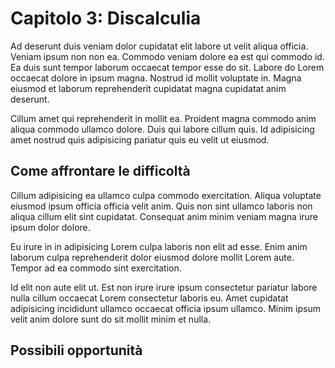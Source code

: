 # Capitolo 3: Discalculia

Ad deserunt duis veniam dolor cupidatat elit labore ut velit aliqua officia. Veniam ipsum non non ea. Commodo veniam dolore ea est qui commodo id. Ea duis sunt tempor laborum occaecat tempor esse do sit. Labore do Lorem occaecat dolore in ipsum magna. Nostrud id mollit voluptate in. Magna eiusmod et laborum reprehenderit cupidatat magna cupidatat anim deserunt.

Cillum amet qui reprehenderit in mollit ea. Proident magna commodo anim aliqua commodo ullamco dolore. Duis qui labore cillum quis. Id adipisicing amet nostrud quis adipisicing pariatur quis eu velit ut eiusmod.

## Come affrontare le difficoltà

Cillum adipisicing ea ullamco culpa commodo exercitation. Aliqua voluptate eiusmod ipsum officia officia velit anim. Quis non sint ullamco laboris non aliqua cillum elit sint cupidatat. Consequat anim minim veniam magna irure ipsum dolor dolore.

Eu irure in in adipisicing Lorem culpa laboris non elit ad esse. Enim anim laborum culpa reprehenderit dolor eiusmod dolore mollit Lorem aute. Tempor ad ea commodo sint exercitation.

Id elit non aute elit ut. Est non irure irure ipsum consectetur pariatur labore nulla cillum occaecat Lorem consectetur laboris eu. Amet cupidatat adipisicing incididunt ullamco occaecat officia ipsum ullamco. Minim ipsum velit anim dolore sunt do sit mollit minim et nulla.

## Possibili opportunità